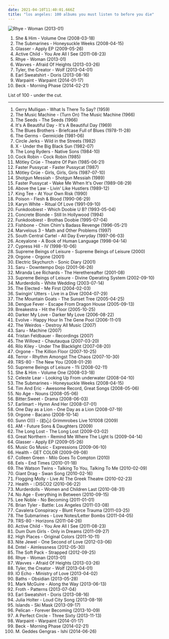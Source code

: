 ```yaml
---
date: 2021-04-10T11:40:01.666Z
title: "los angeles: 100 albums you must listen to before you die"
---
```

![Rhye - Woman (2013-01)](http://coverartarchive.org/release/7dfd5c40-ee28-4fda-8369-fe3748f75930/3612285293-500.jpg "Rhye - Woman (2013-01)")
<ol class="albums">
<li data-cover="http://coverartarchive.org/release/ee79e860-68e7-46ad-bebb-8a003a1dc7a4/4804280407-500.jpg" data-tags="indie" role="button">She & Him - Volume One (2008-03-18)</li>
<li data-cover="http://coverartarchive.org/release/585dd92d-a0be-47af-a086-b0a07e120537/9263671021-500.jpg" data-tags="indie" role="button">The Submarines - Honeysuckle Weeks (2008-04-15)</li>
<li data-cover="http://coverartarchive.org/release/8f1e2fdc-e499-43d6-968a-17cf8f6a9daa/5661110438-500.jpg" data-tags="indie, experimental, 00s, los angeles, true panther, great album artwork" role="button">Glasser - Apply EP (2009-05-26)</li>
<li data-cover="http://coverartarchive.org/release/560d4328-550c-40af-a2fc-f2a2b10328b4/2215573326-500.jpg" data-tags="ambient, dream pop" role="button">Active Child - You Are All I See (2011-08-23)</li>
<li data-cover="http://coverartarchive.org/release/7dfd5c40-ee28-4fda-8369-fe3748f75930/3612285293-500.jpg" data-tags="soul, sophisti-pop" role="button">Rhye - Woman (2013-01)</li>
<li data-cover="http://coverartarchive.org/release/90331d52-7f39-4987-a76e-48c920c20aa1/3783288411-500.jpg" data-tags="rock, garage rock" role="button">Wavves - Afraid Of Heights (2013-03-26)</li>
<li data-cover="http://coverartarchive.org/release/28b3139a-1905-4978-9004-9a170b1b64c6/8854274705-500.jpg" data-tags="hip-hop, rap" role="button">Tyler, the Creator - Wolf (2013-04-01)</li>
<li data-cover="http://coverartarchive.org/release/cce11ff7-7a5b-4a0b-b415-fa55e2cfca00/5976610444-500.jpg" data-tags="hip-hop" role="button">Earl Sweatshirt - Doris (2013-08-16)</li>
<li data-cover="http://coverartarchive.org/release/cbe0a818-aac1-45b4-9ca5-8f19d5666273/5966164242-500.jpg" data-tags="indie, dream pop, trip-hop, shoegaze, psychedelic rock, neo-psychedelia" role="button">Warpaint - Warpaint (2014-01-17)</li>
<li data-cover="http://coverartarchive.org/release/621999be-7041-4394-8719-ca1bdebaac96/7042111016-500.jpg" data-tags="10s, alternative, alternative rock, folk rock, chamber folk" role="button">Beck - Morning Phase (2014-02-21)</li>
</ol>
List of 100 - under the cut.
<!-- more -->

_________________

<ol class="albums">
<li data-cover="http://coverartarchive.org/release/62bc46dc-60e8-4c19-a23b-bcb0831b464c/16436145342-500.jpg" data-tags="jazz" role="button">
Gerry Mulligan - What Is There To Say? (1959)
</li>
<li data-cover="http://coverartarchive.org/release/9f7454b6-1049-34c4-93c0-8a48b5eb91e7/14164097883-500.jpg" data-tags="classic rock, rock, punk, indie rock, usa, blues, psychedelic, garage rock, blues rock, garage, los angeles, debut album, have on vinyl" role="button">
The Music Machine - (Turn On) The Music Machine (1966)
</li>
<li data-cover="http://coverartarchive.org/release/22862a47-2b63-4364-a00d-d38aa7cef4cd/4087870823-500.jpg" data-tags="garage rock, psychedelic" role="button">
The Seeds - The Seeds (1966)
</li>
<li data-cover="https://img.discogs.com/nFJWJ3tXfKbb_rhqV0pSiTPMtgY=/fit-in/600x604/filters:strip_icc():format(jpeg):mode_rgb():quality(90)/discogs-images/R-839258-1275482207.jpeg.jpg" data-tags="classic rock" role="button">
It's A Beautiful Day - It's A Beautiful Day (1969)
</li>
<li data-cover="http://coverartarchive.org/release/dd608db4-bbd0-3d70-bef5-152efb79c337/6229783725-500.jpg" data-tags="blues" role="button">
The Blues Brothers - Briefcase Full of Blues (1978-11-28)
</li>
<li data-cover="https://img.discogs.com/mBhsZ_Yy4yG75w4TwLVbgOjixNk=/fit-in/600x438/filters:strip_icc():format(jpeg):mode_rgb():quality(90)/discogs-images/R-12033246-1553334802-3459.jpeg.jpg" data-tags="punk rock" role="button">
The Germs - Germicide (1981-06)
</li>
<li data-cover="https://img.discogs.com/zpeDFYy1IRRlINFn7hUN3ystYlY=/fit-in/573x576/filters:strip_icc():format(jpeg):mode_rgb():quality(90)/discogs-images/R-1067536-1388871897-2487.jpeg.jpg" data-tags="punk, hardcore punk" role="button">
Circle Jerks - Wild in the Streets (1982)
</li>
<li data-cover="http://coverartarchive.org/release/a3c8da56-023e-4ba8-976d-05e6bd91d338/21576081770-500.jpg" data-tags="punk rock" role="button">
X - Under the Big Black Sun (1982-07)
</li>
<li data-cover="https://img.discogs.com/8Eze5PhRn--3z3nV5CIytWWz83M=/fit-in/600x604/filters:strip_icc():format(jpeg):mode_rgb():quality(90)/discogs-images/R-2030367-1525511335-9592.jpeg.jpg" data-tags="indie, country, usa, los angeles, debut album, iveldie best of 1984" role="button">
The Long Ryders - Native Sons (1984-10)
</li>
<li data-cover="https://img.discogs.com/Xo8QfqoStq0IfuqF7VeQ-iKpmm0=/fit-in/600x584/filters:strip_icc():format(jpeg):mode_rgb():quality(90)/discogs-images/R-666440-1148231790.jpeg.jpg" data-tags="80s" role="button">
Cock Robin - Cock Robin (1985)
</li>
<li data-cover="http://coverartarchive.org/release/9fa22883-2046-3258-bb49-f9a102a8dcb0/6021690450-500.jpg" data-tags="glam metal" role="button">
Mötley Crüe - Theatre Of Pain (1985-06-21)
</li>
<li data-cover="http://coverartarchive.org/release/0d42068d-ca5d-46d5-b1ea-0021ade6d384/15596864588-500.jpg" data-tags="hard rock, glam metal, glam punk" role="button">
Faster Pussycat - Faster Pussycat (1987)
</li>
<li data-cover="https://img.discogs.com/vPBaPOfGv-s6atEihUmcIAsTGqA=/fit-in/240x240/filters:strip_icc():format(jpeg):mode_rgb():quality(90)/discogs-images/R-2078409-1262748089.jpeg.jpg" data-tags="hard rock, glam metal" role="button">
Mötley Crüe - Girls, Girls, Girls (1987-07-10)
</li>
<li data-cover="http://coverartarchive.org/release/f4b97ffa-c5a4-4fd9-afb8-26db55f8fd97/7620162165-500.jpg" data-tags="heavy metal, metal, rock, 80s, hard rock, california, glam rock, los angeles, sweden, 1980s, wants, hollywood, glam metal, skovde, 80s hard rock" role="button">
Shotgun Messiah - Shotgun Messiah (1989)
</li>
<li data-cover="http://coverartarchive.org/release/f287a508-e5d9-4a21-bae6-3d087766631d/15359454326-500.jpg" data-tags="80s" role="button">
Faster Pussycat - Wake Me When It's Over (1989-08-29)
</li>
<li data-cover="https://img.discogs.com/DWtMsiB5hSrBwZoiImfeTzbi6SY=/fit-in/600x600/filters:strip_icc():format(jpeg):mode_rgb():quality(90)/discogs-images/R-832089-1372026607-3318.jpeg.jpg" data-tags="gangsta rap" role="button">
Above the Law - Livin' Like Hustlers (1989-12)
</li>
<li data-cover="http://coverartarchive.org/release/3bd285c0-a681-4f31-90a8-1f17584302b8/5071690990-500.jpg" data-tags="hip hop, chill, old school rap, gangsta rap, west coast, los angeles, west coast rap, westcoast rap, king tee" role="button">
King Tee - At Your Own Risk (1990)
</li>
<li data-cover="https://img.discogs.com/1NhEAQMIX2BYQNSDR_IK3cgEahQ=/fit-in/350x447/filters:strip_icc():format(jpeg):mode_rgb():quality(90)/discogs-images/R-1794097-1292467255.jpeg.jpg" data-tags="hair metal" role="button">
Poison - Flesh & Blood (1990-06-29)
</li>
<li data-cover="https://img.discogs.com/iQXT9ffva7Wcx7wBLYQbDjv7Fgs=/fit-in/600x449/filters:strip_icc():format(jpeg):mode_rgb():quality(90)/discogs-images/R-9116710-1475064170-6539.jpeg.jpg" data-tags="soul" role="button">
Karyn White - Ritual Of Love (1991-09-10)
</li>
<li data-cover="https://img.discogs.com/CISzqiFmRulElecW-IrSwFgywiM=/fit-in/600x921/filters:strip_icc():format(jpeg):mode_rgb():quality(90)/discogs-images/R-2697116-1566057935-6023.jpeg.jpg" data-tags="rap" role="button">
Funkdoobiest - Which Doobie U B? (1993-05-04)
</li>
<li data-cover="http://coverartarchive.org/release/bdce4869-cd60-4a21-adab-74f3d85136eb/12166778025-500.jpg" data-tags="rock" role="button">
Concrete Blonde - Still In Hollywood (1994)
</li>
<li data-cover="http://coverartarchive.org/release/0f6fe239-d416-4dbb-9f80-86cd5d6428f9/22927814474-500.jpg" data-tags="rap" role="button">
Funkdoobiest - Brothas Doobie (1995-07-04)
</li>
<li data-cover="http://coverartarchive.org/release/0c89fe79-e866-476d-a0ea-e61f0d3a6f43/1608591668-500.jpg" data-tags="punk, reggae, funk, ska" role="button">
Fishbone - Chim Chim's Badass Revenge (1996-05-21)
</li>
<li data-cover="https://img.discogs.com/8KFydAHCCLOifdp5oyI0Ht-_TqQ=/fit-in/600x604/filters:strip_icc():format(jpeg):mode_rgb():quality(90)/discogs-images/R-2123914-1577644432-9285.jpeg.jpg" data-tags="alternative rock, power pop, los angeles, the devil and the deep blue sea, just another folk singer, the way you look, the merch grrls, teh typos" role="button">
Marvelous 3 - Math and Other Problems (1997)
</li>
<li data-cover="http://coverartarchive.org/release/622cb13b-dde2-4028-a00e-9f8fa6d4cbb2/6721093908-500.jpg" data-tags="chill, gangsta rap, los angeles, west coast rap, g-funk, ol school" role="button">
South Central Cartel - All Day Everyday (1997-06-03)
</li>
<li data-cover="http://coverartarchive.org/release/5e59050c-fbf2-4811-b177-c1dab9792b83/13963291476-500.jpg" data-tags="concept album, freestyle fellowship" role="button">
Aceyalone - A Book of Human Language (1998-04-14)
</li>
<li data-cover="http://coverartarchive.org/release/b34d3b22-9b21-44a1-bbef-6ebc05bed361/5131421085-500.jpg" data-tags="hip-hop" role="button">
Cypress Hill - IV (1998-10-06)
</li>
<li data-cover="https://img.discogs.com/YCFztdICySQEZ6VJPuQmnF_7joE=/fit-in/600x595/filters:strip_icc():format(jpeg):mode_rgb():quality(90)/discogs-images/R-50408-1264860782.jpeg.jpg" data-tags="trip-hop, uutta jazzia, acid lounge, smooth lounge, jazzy female vocal, serve chilled, jazzy flavoured, downtempo influences, vocal-lounge, city lounge, vocal downtempo, my-love, acoustic groove, chillout downtempo, lounge downtempo, jazz-trip, alternative lounge, genre: downtempo, lounge chill, lounge-tech, smoothly sexy sounding, groove lounge, electronic lounge jazz, lounge electronic, lounge uptempo, my lounge room, sweet downtempo, ouahhhhh, tropcool, chillounge1, chill chill, jazzy vibes, lounge at home two, lounge at home tres, chillair, 1st vine, awesome downtempo, epic lounge, genre:downtempo, sexy sounding, uuta jazzia, uutta jazziz" role="button">
Supreme Beings of Leisure - Supreme Beings of Leisure (2000)
</li>
<li data-cover="http://coverartarchive.org/release/83fec713-f1e9-4150-aaa2-5bcbd9c909e0/16418366722-500.jpg" data-tags="funk, disco, jazz, soul, afrobeat, gogo, california, los angeles" role="button">
Orgone - Orgone (2001)
</li>
<li data-cover="https://img.discogs.com/0BMHQvDhsMbK24jC_JDbAD79qGY=/fit-in/600x593/filters:strip_icc():format(jpeg):mode_rgb():quality(90)/discogs-images/R-135827-1306150689.jpeg.jpg" data-tags="ambient, usa, cafe del mar, american, california, west coast, psytrance, los angeles, elektronic beats, american artist, united states, from: usa, american brilliance, american indie, california artists, usa artists, california local, american dream, california dreaming, west coast underground, los angeles ca, west-coast, west coast chill, from california, usa underground, california sunshine, from: california, california usa, usa: california, american musician, los angeles music, los-angeles, california coast, flowmotion, location:us:ca:los angeles, los angeles underground" role="button">
Electric Skychurch - Sonic Diary (2001)
</li>
<li data-cover="http://coverartarchive.org/release/b4aa0d3c-275f-48f3-872c-2ea08fd43ec8/3403917566-500.jpg" data-tags="trip-hop" role="button">
Saru - Downtempo Dojo (2001-06-26)
</li>
<li data-cover="https://img.discogs.com/pk9yCm5eDEXqQferX2pFKgddRN4=/fit-in/600x539/filters:strip_icc():format(jpeg):mode_rgb():quality(90)/discogs-images/R-2735821-1298691369.jpeg.jpg" data-tags="los angeles, jon brion" role="button">
Miranda Lee Richards - The Herethereafter (2001-08)
</li>
<li data-cover="https://img.discogs.com/kHzRko8O2Gd9BP2fjjLugz7rp8c=/fit-in/600x531/filters:strip_icc():format(jpeg):mode_rgb():quality(90)/discogs-images/R-96237-1224459286.jpeg.jpg" data-tags="uutta jazzia, acid lounge, smooth lounge, jazzy female vocal, serve chilled, jazzy flavoured, downtempo influences, vocal-lounge, city lounge, vocal downtempo, my-love, acoustic groove, chillout downtempo, lounge downtempo, jazz-trip, alternative lounge, genre: downtempo, lounge chill, lounge-tech, smoothly sexy sounding, groove lounge, electronic lounge jazz, lounge electronic, lounge uptempo, my lounge room, sweet downtempo, ouahhhhh, tropcool, chillounge1, chill chill, jazzy vibes, lounge at home two, lounge at home tres, chillair, 1st vine, awesome downtempo, epic lounge, genre:downtempo, sexy sounding, uuta jazzia, uutta jazziz, trip-hop, electrocool, electropcool" role="button">
Supreme Beings of Leisure - Divine Operating System (2002-09-10)
</li>
<li data-cover="https://img.discogs.com/uaW5m5uHyJ5NEthgYpWrPEf7mw4=/fit-in/600x536/filters:strip_icc():format(jpeg):mode_rgb():quality(90)/discogs-images/R-765180-1549047459-5428.jpeg.jpg" data-tags="heavy metal, horror punk" role="button">
Murderdolls - White Wedding (2003-07-14)
</li>
<li data-cover="http://coverartarchive.org/release/655ad7d5-f469-46f5-a818-c544ec2c5728/26402077613-500.jpg" data-tags="indie rock, indie folk, los angeles" role="button">
The Elected - Me First (2004-02-03)
</li>
<li data-cover="http://coverartarchive.org/release/532a6ded-bf18-4426-a8bd-6e9615e0bdda/20577644632-500.jpg" data-tags="punk rock" role="button">
Swingin' Utters - Live in a Dive (2004-07-29)
</li>
<li data-cover="http://coverartarchive.org/release/da425314-ecc7-4db3-a296-90942f172b18/28511522132-500.jpg" data-tags="indie" role="button">
The Mountain Goats - The Sunset Tree (2005-04-25)
</li>
<li data-cover="http://coverartarchive.org/release/a109f2c5-aa07-4e37-95b0-965718c5d96d/6453800513-500.jpg" data-tags="indie, cambodian, aj playlist" role="button">
Dengue Fever - Escape From Dragon House (2005-09-13)
</li>
<li data-cover="http://coverartarchive.org/release/3d2d4520-8297-4143-8700-4a0850f87cfc/6804248140-500.jpg" data-tags="funk" role="button">
Breakestra - Hit the Floor (2005-10-25)
</li>
<li data-cover="http://coverartarchive.org/release/5b041324-d0fd-4d82-bffe-3ca09a07782e/18551022832-500.jpg" data-tags="psychedelic" role="button">
Darker My Love - Darker My Love (2006-08-22)
</li>
<li data-cover="https://img.discogs.com/jUWVNOYGt3k2WmDjjxgxonvFYgE=/fit-in/600x542/filters:strip_icc():format(jpeg):mode_rgb():quality(90)/discogs-images/R-2031517-1259662712.jpeg.jpg" data-tags="lounge" role="button">
Evolve - Happy Hour In The Gene Pool (2006-11-01)
</li>
<li data-cover="https://img.discogs.com/FqQBeFqMj2sz5htvemg10Im4JoE=/fit-in/600x592/filters:strip_icc():format(jpeg):mode_rgb():quality(90)/discogs-images/R-1146394-1369332614-8073.jpeg.jpg" data-tags="classic, 70s, punk, hardcore, lo-fi, punk rock, garage rock, garage, los angeles, skate, skate punk, bootleg, hardcore punk, demo, left of the dial, fun to skateboard to, los angeles punk, punk 77, proto-hardcore" role="button">
The Weirdos - Destroy All Music (2007)
</li>
<li data-cover="http://coverartarchive.org/release/b8484632-f278-49c9-9d34-90764bf9f253/9511511931-500.jpg" data-tags="electronic, ambient" role="button">
Saru - Machine (2007)
</li>
<li data-cover="https://img.discogs.com/MEDKvBtZnnUpE5iMy5cBo8HGgJI=/fit-in/600x600/filters:strip_icc():format(jpeg):mode_rgb():quality(90)/discogs-images/R-3685166-1340297452-3969.jpeg.jpg" data-tags="lounge, ambient and chillout, feel good music, soundscapes" role="button">
Tristan Feldbauer - Recordings (2007)
</li>
<li data-cover="http://coverartarchive.org/release/35bf977a-5a5e-4a02-877c-11c18dfa8880/26169432035-500.jpg" data-tags="rock, 00s, los angeles" role="button">
The Willowz - Chautauqua (2007-03-20)
</li>
<li data-cover="https://img.discogs.com/bl4vspegq3dbuH24SEtRmJQhnEM=/fit-in/600x579/filters:strip_icc():format(jpeg):mode_rgb():quality(90)/discogs-images/R-1853857-1296769804.jpeg.jpg" data-tags="indie pop" role="button">
Rilo Kiley - Under The Blacklight (2007-08-20)
</li>
<li data-cover="http://coverartarchive.org/release/240e9e5d-0e2a-4fef-9692-c4f6f32a9c4b/17850613712-500.jpg" data-tags="funk, soul, disco, afrobeat, gogo, jazz" role="button">
Orgone - The Killion Floor (2007-10-25)
</li>
<li data-cover="http://coverartarchive.org/release/dfb5df80-9a2f-493b-b76b-81a1ce106ea0/7726431057-500.jpg" data-tags="hardcore" role="button">
Terror - Rhythm Amongst The Chaos (2007-10-30)
</li>
<li data-cover="http://coverartarchive.org/release/65e1e96e-b4df-45ec-b9f8-9ad0f539fd44/4761187717-500.jpg" data-tags="soundtrack, electronic, rock, dub, contemporary, modern, atmospheric, synthesizer, los angeles, dynamic, creepy, break beat, analog, sub bass, snyth" role="button">
TRS-80 - The New You (2008-01-29)
</li>
<li data-cover="https://img.discogs.com/wz4cdUmqyQAs-pbpYXmiLYJ5v-U=/fit-in/600x600/filters:strip_icc():format(jpeg):mode_rgb():quality(90)/discogs-images/R-1219589-1201575517.gif.jpg" data-tags="uutta jazzia, acid lounge, smooth lounge, jazzy female vocal, serve chilled, jazzy flavoured, downtempo influences, vocal-lounge, city lounge, vocal downtempo, my-love, acoustic groove, chillout downtempo, lounge downtempo, jazz-trip, genre: downtempo, lounge chill, lounge-tech, smoothly sexy sounding, groove lounge, electronic lounge jazz, lounge electronic, lounge uptempo, my lounge room, sweet downtempo, ouahhhhh, tropcool, chillounge1, chill chill, jazzy vibes, lounge at home two, lounge at home tres, chillair, 1st vine, awesome downtempo, epic lounge, genre:downtempo, sexy sounding, uuta jazzia, uutta jazziz, alternative lounge, electrocool, electropcool" role="button">
Supreme Beings of Leisure - 11i (2008-02-11)
</li>
<li data-cover="http://coverartarchive.org/release/ee79e860-68e7-46ad-bebb-8a003a1dc7a4/4804280407-500.jpg" data-tags="indie" role="button">
She & Him - Volume One (2008-03-18)
</li>
<li data-cover="https://img.discogs.com/hO6fcj5tYxyQlUdBGha565j2Yqw=/fit-in/200x200/filters:strip_icc():format(jpeg):mode_rgb():quality(90)/discogs-images/R-13442278-1554295825-9138.jpeg.jpg" data-tags="electronic, trip-hop, female vocalists, downtempo, usa, california, west coast, los angeles, american artist, from: usa, us indie, american beauty, usa indie, sweet california, american brilliance, california indie, west coast sound, american indie, california artists, usa artists, us independent, us-american, california local, american dream, california dreaming, west coast underground, american life, los angeles ca, west-coast, usa music, west coast chill, west coast indie, american songwriter, from california, usa underground, california sunshine, from: california, california usa, usa: california, american musician, los angeles music, los-angeles, los angeles bands, california coast, american vocalists, location:us:ca:los angeles, indie california, los angeles underground" role="button">
Celeste Lear - Looking Up From underwater (2008-04-10)
</li>
<li data-cover="http://coverartarchive.org/release/585dd92d-a0be-47af-a086-b0a07e120537/9263671021-500.jpg" data-tags="indie" role="button">
The Submarines - Honeysuckle Weeks (2008-04-15)
</li>
<li data-cover="http://coverartarchive.org/release/e2348346-8c8d-47a8-8997-d49bf1d4173d/4829876903-500.jpg" data-tags="comedy" role="button">
Tim And Eric - Awesome Record, Great Songs (2008-05-06)
</li>
<li data-cover="https://via.placeholder.com/450" data-tags="noise rock, indie" role="button">
No Age - Nouns (2008-05-06)
</li>
<li data-cover="http://coverartarchive.org/release/87715ad3-a904-43de-9521-77fefd3d7349/27168060063-500.jpg" data-tags="acid lounge, smooth lounge, jazzy female vocal, serve chilled, jazzy flavoured, downtempo influences, vocal-lounge, city lounge, vocal downtempo, my-love, acoustic groove, chillout downtempo, lounge downtempo, jazz-trip, alternative lounge, genre: downtempo, lounge chill, lounge-tech, smoothly sexy sounding, groove lounge, electronic lounge jazz, lounge electronic, lounge uptempo, my lounge room, sweet downtempo, ouahhhhh, tropcool, chillounge1, chill chill, jazzy vibes, lounge at home two, lounge at home tres, chillair, 1st vine, awesome downtempo, epic lounge, genre:downtempo, sexy sounding, uutta jazzia, downtempo groove, uuta jazzia, uutta jazziz, chillout bar nu jazz and funk" role="button">
Bitter:Sweet - Drama (2008-06-03)
</li>
<li data-cover="http://coverartarchive.org/release/90226860-02ed-4db8-bea8-58cb04a6ab58/25360009456-500.jpg" data-tags="indie rock, indie" role="button">
Earlimart - Hymn And Her (2008-07-01)
</li>
<li data-cover="https://img.discogs.com/mkLY91OJiGwNvrwxERyq50J4Mz8=/fit-in/600x600/filters:strip_icc():format(jpeg):mode_rgb():quality(90)/discogs-images/R-1404325-1580767308-9603.png.jpg" data-tags="alternative rock, rapcore" role="button">
One Day as a Lion - One Day as a Lion (2008-07-19)
</li>
<li data-cover="http://coverartarchive.org/release/67f1a5c3-48bf-4eef-b531-48326510cae5/11944567594-500.jpg" data-tags="funk, disco, soul, afrobeat, gogo, jazz" role="button">
Orgone - Bacano (2008-10-14)
</li>
<li data-cover="https://img.discogs.com/ncm4WMPZuVjB_qF15EbiugFeVww=/fit-in/300x300/filters:strip_icc():format(jpeg):mode_rgb():quality(90)/discogs-images/R-509475-1167432913.jpeg.jpg" data-tags="live, los angeles, cassette, april, september, live album, recorded live, april 2009, september 2009, randall dunn, southern lord recordings, mell dettmer,  usa,  2009,  ca, april 1, geoff gans, recorded live 10 oct. 2008" role="button">
Sunn O))) - (初心) Grimmrobes Live 101008 (2009)
</li>
<li data-cover="https://img.discogs.com/4lnd1jTrdK7hdC0gPPDzTlohi5k=/fit-in/150x134/filters:strip_icc():format(jpeg):mode_rgb():quality(90)/discogs-images/R-2449979-1284715681.jpeg.jpg" data-tags="indie, rock, alternative, psychedelic, new orleans, los angeles, tulsa, oklahoma, los feliz, echo park, silverlake, spaceland" role="button">
AM - Future Sons & Daughters (2009)
</li>
<li data-cover="https://img.discogs.com/Y3mdN-OInAHDEVkTOkXGq87zAYQ=/fit-in/333x331/filters:strip_icc():format(jpeg):mode_rgb():quality(90)/discogs-images/R-1708985-1238357943.jpeg.jpg" data-tags="ninja tune" role="button">
The Long Lost - The Long Lost (2009-03-02)
</li>
<li data-cover="http://coverartarchive.org/release/5b7d0866-26ca-406e-bd9c-eba1c5295f8f/21445376154-500.jpg" data-tags="rock, indie rock" role="button">
Great Northern - Remind Me Where The Light Is (2009-04-14)
</li>
<li data-cover="http://coverartarchive.org/release/8f1e2fdc-e499-43d6-968a-17cf8f6a9daa/5661110438-500.jpg" data-tags="indie, experimental, 00s, los angeles, true panther, great album artwork" role="button">
Glasser - Apply EP (2009-05-26)
</li>
<li data-cover="https://img.discogs.com/iJHDvcyHBReuvbmezNQQvXnKBkM=/fit-in/600x602/filters:strip_icc():format(jpeg):mode_rgb():quality(90)/discogs-images/R-1991484-1257193369.jpeg.jpg" data-tags="indie, rock, 00s, secretly canadian" role="button">
Music Go Music - Expressions (2009-06-10)
</li>
<li data-cover="http://coverartarchive.org/release/7255d1b7-2707-3a9a-a58f-fa0dc1bb7c5a/11171174905-500.jpg" data-tags="noise rock" role="button">
Health - GET COLOR (2009-09-08)
</li>
<li data-cover="http://coverartarchive.org/release/1367f8b0-52b2-4a31-aff4-2bc8004a0858/6618159556-500.jpg" data-tags="indie, rock, indie rock, female vocalists, los angeles, 10s, cities, art fag, names of people, towns and cities, boys name" role="button">
Colleen Green - Milo Goes To Compton (2010)
</li>
<li data-cover="https://img.discogs.com/Cch9xq_xdq47XQEUgMJ3X_476Ns=/fit-in/600x538/filters:strip_icc():format(jpeg):mode_rgb():quality(90)/discogs-images/R-3616085-1337508814-3772.jpeg.jpg" data-tags="indie, rock" role="button">
Eels - End Times (2010-01-18)
</li>
<li data-cover="https://img.discogs.com/z4x8kH-2pQzcvdw7OauXK44urgA=/fit-in/500x500/filters:strip_icc():format(jpeg):mode_rgb():quality(90)/discogs-images/R-2130386-1265671443.jpeg.jpg" data-tags="indie, los angeles, 10s, 2010 releases, vanguard" role="button">
The Watson Twins - Talking To You, Talking To Me (2010-02-09)
</li>
<li data-cover="https://img.discogs.com/uwNK-YRlFrWl4DOrjNbwya_rDac=/fit-in/550x550/filters:strip_icc():format(jpeg):mode_rgb():quality(90)/discogs-images/R-2421195-1315361332.jpeg.jpg" data-tags="indie, rock, indie rock, los angeles, 10s, roar scratch, album to check again" role="button">
Giant Drag - Swan Song (2010-02-16)
</li>
<li data-cover="https://img.discogs.com/0EjyN9gwmpT9lgau73xUI1cBBs8=/fit-in/600x602/filters:strip_icc():format(jpeg):mode_rgb():quality(90)/discogs-images/R-9677067-1616113193-5665.jpeg.jpg" data-tags="folk, irish punk" role="button">
Flogging Molly - Live At The Greek Theatre (2010-02-23)
</li>
<li data-cover="http://coverartarchive.org/release/688c3de8-47b3-472b-9d49-7ffb1a9d9185/16068888107-500.jpg" data-tags="electronic" role="button">
Health - ::DISCO2 (2010-06-22)
</li>
<li data-cover="https://img.discogs.com/1UblDvy7P_2ODkJOjiMJtEEPAhE=/fit-in/600x592/filters:strip_icc():format(jpeg):mode_rgb():quality(90)/discogs-images/R-2423401-1494953862-1512.jpeg.jpg" data-tags="horror punk" role="button">
Murderdolls - Women and Children Last (2010-08-31)
</li>
<li data-cover="http://coverartarchive.org/release/aa29b9f3-4525-3982-9d4b-76c87f37a43b/2868845098-500.jpg" data-tags="noise rock" role="button">
No Age - Everything in Between (2010-09-15)
</li>
<li data-cover="http://coverartarchive.org/release/c37f72d2-dc47-4800-8699-9ea009a059b9/6053721753-500.jpg" data-tags="electronic, indie, experimental, usa, solo, lo-fi, experimental rock, minimal, krautrock, psychedelic, tape, avant-garde, american, drone, california, crossover, dark ambient, diy, los angeles, american underground, 10s, free music, psych-folk, solo artist, america, pyschedelic, netaudio, experimental indie, psych-rock, one-man-band, tape music, californian, avant-folk, bandcamp, experimental folk, drone folk, free albums, free album, solo project, webaudio, kosmische musik, post-psychedelic, experimentalism, self-released, usa underground, post-psychedelic electronica" role="button">
Lee Noble - No Becoming (2011-01-01)
</li>
<li data-cover="https://img.discogs.com/zs_Sk9_wooRPHiI6no-963fYd1g=/fit-in/600x607/filters:strip_icc():format(jpeg):mode_rgb():quality(90)/discogs-images/R-12482386-1536164829-5681.jpeg.jpg" data-tags="instrumental" role="button">
Brian Tyler - Battle: Los Angeles (2011-03-08)
</li>
<li data-cover="https://img.discogs.com/OEgN7XgpisEQwZcZDcTZMAMU5tY=/fit-in/600x600/filters:strip_icc():format(jpeg):mode_rgb():quality(90)/discogs-images/R-2849479-1575548141-8921.jpeg.jpg" data-tags="groove metal, thrash metal" role="button">
Cavalera Conspiracy - Blunt Force Trauma (2011-03-25)
</li>
<li data-cover="https://img.discogs.com/4DKFsR4m-dsy2i58PaeKpQIBM5Q=/fit-in/600x600/filters:strip_icc():format(jpeg):mode_rgb():quality(90)/discogs-images/R-7314196-1438677523-9360.jpeg.jpg" data-tags="indie, rock, indie pop, indie rock, los angeles, 10s, nettwerk, my gang 11" role="button">
The Submarines - Love Notes/Letter Bombs (2011-04-05)
</li>
<li data-cover="http://coverartarchive.org/release/5e203133-3868-4b4d-80b6-8a46969ef27b/3628661152-500.jpg" data-tags="electronic, instrumental, synth, atmospheric, ethereal, los angeles, analog, vinyl international, tickley feather, eric fensler, jay rajeck, annie sachs, breakbeat" role="button">
TRS-80 - Horizons (2011-04-26)
</li>
<li data-cover="http://coverartarchive.org/release/560d4328-550c-40af-a2fc-f2a2b10328b4/2215573326-500.jpg" data-tags="ambient, dream pop" role="button">
Active Child - You Are All I See (2011-08-23)
</li>
<li data-cover="http://coverartarchive.org/release/d9e56dc4-2154-4351-bbb5-da11a4b6db3f/21462298855-500.jpg" data-tags="lo-fi, indie rock" role="button">
Dum Dum Girls - Only in Dreams (2011-09-27)
</li>
<li data-cover="http://coverartarchive.org/release/186a758f-a2cc-4830-ba83-a91c7f4db742/26575139971-500.jpg" data-tags="electronic, indie, synth pop, electronic pop, los angeles, 10s, thrill jockey" role="button">
High Places - Original Colors (2011-10-11)
</li>
<li data-cover="https://img.discogs.com/4xHeeGyF8VkCy-JQM1RSom8Ky5Q=/fit-in/600x600/filters:strip_icc():format(jpeg):mode_rgb():quality(90)/discogs-images/R-3453670-1330975610.jpeg.jpg" data-tags="indie" role="button">
Nite Jewel - One Second of Love (2012-03-06)
</li>
<li data-cover="http://coverartarchive.org/release/5226c0a0-69f5-43bb-8e7b-61fdf6c076ae/3907230360-500.jpg" data-tags="idm" role="button">
Dntel - Aimlessness (2012-05-30)
</li>
<li data-cover="http://coverartarchive.org/release/3a92dc87-e55c-4946-bba9-13419e6dcc2a/2126203235-500.jpg" data-tags="indie, rock, indie rock, los angeles, 10s, mexican summer" role="button">
The Soft Pack - Strapped (2012-09-25)
</li>
<li data-cover="http://coverartarchive.org/release/7dfd5c40-ee28-4fda-8369-fe3748f75930/3612285293-500.jpg" data-tags="soul, sophisti-pop" role="button">
Rhye - Woman (2013-01)
</li>
<li data-cover="http://coverartarchive.org/release/90331d52-7f39-4987-a76e-48c920c20aa1/3783288411-500.jpg" data-tags="rock, garage rock" role="button">
Wavves - Afraid Of Heights (2013-03-26)
</li>
<li data-cover="http://coverartarchive.org/release/28b3139a-1905-4978-9004-9a170b1b64c6/8854274705-500.jpg" data-tags="hip-hop, rap" role="button">
Tyler, the Creator - Wolf (2013-04-01)
</li>
<li data-cover="https://img.discogs.com/GiQN9VdYA6ec0Ih87l1Y8BpeaLc=/fit-in/500x500/filters:strip_icc():format(jpeg):mode_rgb():quality(90)/discogs-images/R-4448607-1365593736-6513.jpeg.jpg" data-tags="indie, alternative rock, shoegaze, dream pop, synthpop, los angeles, 10s, newgaze, iamsound" role="button">
IO Echo - Ministry of Love (2013-04-02)
</li>
<li data-cover="http://coverartarchive.org/release/f5aa8083-768e-495b-b7ce-0918cc9ff5d3/5445573385-500.jpg" data-tags="electronic, glitch" role="button">
Baths - Obsidian (2013-05-28)
</li>
<li data-cover="http://coverartarchive.org/release/c39bf478-b620-46c4-8850-afc91b6e743f/6619641741-500.jpg" data-tags="indie" role="button">
Mark McGuire - Along the Way (2013-06-13)
</li>
<li data-cover="http://coverartarchive.org/release/693ada1a-b32d-47b2-b11b-77cbcd6df40a/5327678694-500.jpg" data-tags="dream pop, 60s influenced, los angeles, nu gaze" role="button">
Froth - Patterns (2013-07-04)
</li>
<li data-cover="http://coverartarchive.org/release/cce11ff7-7a5b-4a0b-b415-fa55e2cfca00/5976610444-500.jpg" data-tags="hip-hop" role="button">
Earl Sweatshirt - Doris (2013-08-16)
</li>
<li data-cover="http://coverartarchive.org/release/9d1dc16a-a854-4589-b78b-f008af493aac/4871200031-500.jpg" data-tags="art pop, chamber pop" role="button">
Julia Holter - Loud City Song (2013-08-19)
</li>
<li data-cover="http://coverartarchive.org/release/a27c4597-8869-4732-8629-f0b84e5c5da2/5253512705-500.jpg" data-tags="manque music" role="button">
Islands - Ski Mask (2013-09-17)
</li>
<li data-cover="http://coverartarchive.org/release/74528c57-9768-419e-96c0-16b9be11bca4/24295139575-500.jpg" data-tags="post-metal" role="button">
Pelican - Forever Becoming (2013-10-09)
</li>
<li data-cover="http://coverartarchive.org/release/8498341c-ea90-4d79-a34a-96a78b35d8c4/5733117702-500.jpg" data-tags="alternative rock" role="button">
A Perfect Circle - Three Sixty (2013-11-13)
</li>
<li data-cover="http://coverartarchive.org/release/cbe0a818-aac1-45b4-9ca5-8f19d5666273/5966164242-500.jpg" data-tags="indie, dream pop, trip-hop, shoegaze, psychedelic rock, neo-psychedelia" role="button">
Warpaint - Warpaint (2014-01-17)
</li>
<li data-cover="http://coverartarchive.org/release/621999be-7041-4394-8719-ca1bdebaac96/7042111016-500.jpg" data-tags="10s, alternative, alternative rock, folk rock, chamber folk" role="button">
Beck - Morning Phase (2014-02-21)
</li>
<li data-cover="http://coverartarchive.org/release/37fe6450-fd02-4047-b5d8-05cf82f2685b/8877989666-500.jpg" data-tags="leaving records" role="button">
M. Geddes Gengras - Ishi (2014-06-26)
</li>
</ol>